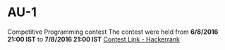 # AU-1
Competitive Programming contest
The contest were held from <b>6/8/2016 21:00 IST</b> to <b>7/8/2016 21:00 IST</b>
[Contest Link - Hackerrank](https://www.hackerrank.com/contests/au-1)
